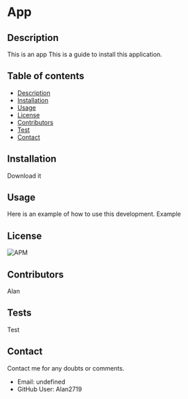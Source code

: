 # App
  ## Description
   This is an app
   This is a guide to install this application.
   ## Table of contents
   - [Description](#Description)
   - [Installation](#Installation)
   - [Usage](#Usage)
   - [License](#License)
   - [Contributors](#Contributors)
   - [Test](#Test)
   - [Contact](#Contact)
   ## Installation
   Download it
   ## Usage
   Here is an example of how to use this development.
   Example
   ## License
   ![APM](https://img.shields.io/apm/l/$MIT)
   ## Contributors
   Alan
   ## Tests
  Test
   ## Contact
  Contact me for any doubts or comments.
  * Email: undefined
  * GitHub User: Alan2719